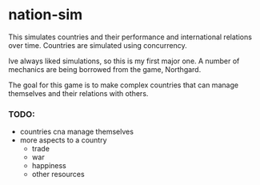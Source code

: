 # nation-sim

This simulates countries and their performance and international relations over time.
Countries are simulated using concurrency.

Ive always liked simulations, so this is my first major one. 
A number of mechanics are being borrowed from the game, Northgard.

The goal for this game is to make complex countries that can manage themselves and their relations with others.

### TODO:
- countries cna manage themselves
- more aspects to a country
  - trade
  - war
  - happiness
  - other resources

